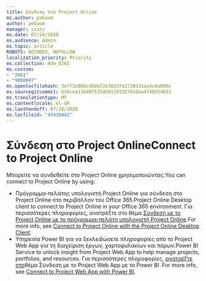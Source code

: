 ```yaml
---
title: Σύνδεση στο Project Online
ms.author: pebaum
author: pebaum
manager: scotv
ms.date: 07/24/2020
ms.audience: Admin
ms.topic: article
ROBOTS: NOINDEX, NOFOLLOW
localization_priority: Priority
ms.collection: Adm_O365
ms.custom:
- "2661"
- "9000697"
ms.openlocfilehash: 3eff2e886c4bbb72e3023fe2728d3aaa4c4a800e
ms.sourcegitcommit: b10cea11b4975354b91193327b58aa4740d34833
ms.translationtype: MT
ms.contentlocale: el-GR
ms.lasthandoff: 07/28/2020
ms.locfileid: "45439442"
---
```

# <a name="connect-to-project-online"></a><span data-ttu-id="b0884-102">Σύνδεση στο Project Online</span><span class="sxs-lookup"><span data-stu-id="b0884-102">Connect to Project Online</span></span>

<span data-ttu-id="b0884-103">Μπορείτε να συνδεθείτε στο Project Online χρησιμοποιώντας:</span><span class="sxs-lookup"><span data-stu-id="b0884-103">You can connect to Project Online by using:</span></span>

- <span data-ttu-id="b0884-104">Πρόγραμμα-πελάτης υπολογιστή Project Online για σύνδεση στο Project Online στο περιβάλλον του Office 365.</span><span class="sxs-lookup"><span data-stu-id="b0884-104">Project Online Desktop client to connect to Project Online in your Office 365 environment.</span></span> <span data-ttu-id="b0884-105">Για περισσότερες πληροφορίες, ανατρέξτε στο θέμα [Σύνδεση με το Project Online με το πρόγραμμα-πελάτη υπολογιστή Project Online](https://docs.microsoft.com/projectonline/connect-to-project-online-with-the-project-online-desktop-client).</span><span class="sxs-lookup"><span data-stu-id="b0884-105">For more info, see [Connect to Project Online with the Project Online Desktop Client](https://docs.microsoft.com/projectonline/connect-to-project-online-with-the-project-online-desktop-client).</span></span>  
- <span data-ttu-id="b0884-106">Υπηρεσία Power BI για να ξεκλειδώσετε πληροφορίες από το Project Web App για τη διαχείριση έργων, χαρτοφυλακίων και πόρων.</span><span class="sxs-lookup"><span data-stu-id="b0884-106">Power BI Service to unlock insight from Project Web App to help manage projects, portfolios, and resources.</span></span> <span data-ttu-id="b0884-107">Για περισσότερες πληροφορίες, [ανατρέξτε στο](https://docs.microsoft.com/power-bi/service-connect-to-project-online)θέμα Σύνδεση με το Project Web App με το Power BI .</span><span class="sxs-lookup"><span data-stu-id="b0884-107">For more info, see [Connect to Project Web App with Power BI](https://docs.microsoft.com/power-bi/service-connect-to-project-online).</span></span>  